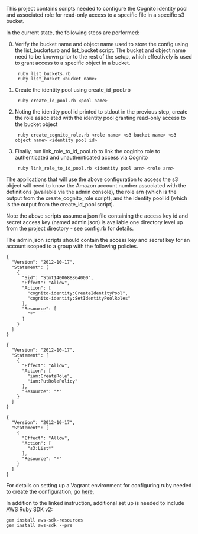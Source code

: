 This project contains scripts needed to configure the Cognito identity pool
and associated role for read-only access to a specific file in a specific
s3 bucket.

In the current state, the following steps are performed:

0. Verify the bucket name and object name used to store the config using
the list_buckets.rb and list_bucket script. The bucket and object name need
to be known prior to the rest of the setup, which effectively is used to
grant access to a specific object in a bucket.

        ruby list_buckets.rb
        ruby list_bucket <bucket name>

1. Create the identity pool using create_id_pool.rb

        ruby create_id_pool.rb <pool-name>

2. Noting the identity pool id printed to stdout in the previous step, create
the role associated with the identity pool granting read-only access to the
bucket object

        ruby create_cognito_role.rb <role name> <s3 bucket name> <s3 object name> <identity pool id>

3. Finally, run link_role_to_id_pool.rb to link the coginito role to authenticated
and unauthenticated access via Cognito

        ruby link_role_to_id_pool.rb <identity pool arn> <role arn>

The applications that will use the above configuration to access the s3 object
will need to know the Amazon account number associated with the definitions
(available via the admin console), the role arn (which is the output from the
create_cognito_role script), and the identity pool id (which is the output from
the create_id_pool script).

Note the above scripts assume a json file containing the access key id and secret
access key (named admin.json) is available one directory level up from the
project directory - see config.rb for details.

The admin.json scripts should contain the access key and secret key for
an account scoped to a group with the following policies.

    {
      "Version": "2012-10-17",
      "Statement": [
        {
          "Sid": "Stmt1400688864000",
          "Effect": "Allow",
          "Action": [
            "cognito-identity:CreateIdentityPool",
            "cognito-identity:SetIdentityPoolRoles"
          ],
          "Resource": [
            "*"
          ]
        }
      ]
    }

    {
      "Version": "2012-10-17",
      "Statement": [
        {
          "Effect": "Allow",
          "Action": [
            "iam:CreateRole",
            "iam:PutRolePolicy"
          ],
          "Resource": "*"
        }
      ]
    }

    {
      "Version": "2012-10-17",
      "Statement": [
        {
          "Effect": "Allow",
          "Action": [
            "s3:List*"
          ],
          "Resource": "*"
        }
      ]
    }


For details on setting up a Vagrant environment for configuring ruby needed to
create the configuration, go [here.](https://github.com/d-smith/aws-ruby-samples#ruby-setup---vagrant-vm)

In addition to the linked instruction, additional set up is needed to include
AWS Ruby SDK v2:

    gem install aws-sdk-resources
    gem install aws-sdk --pre
